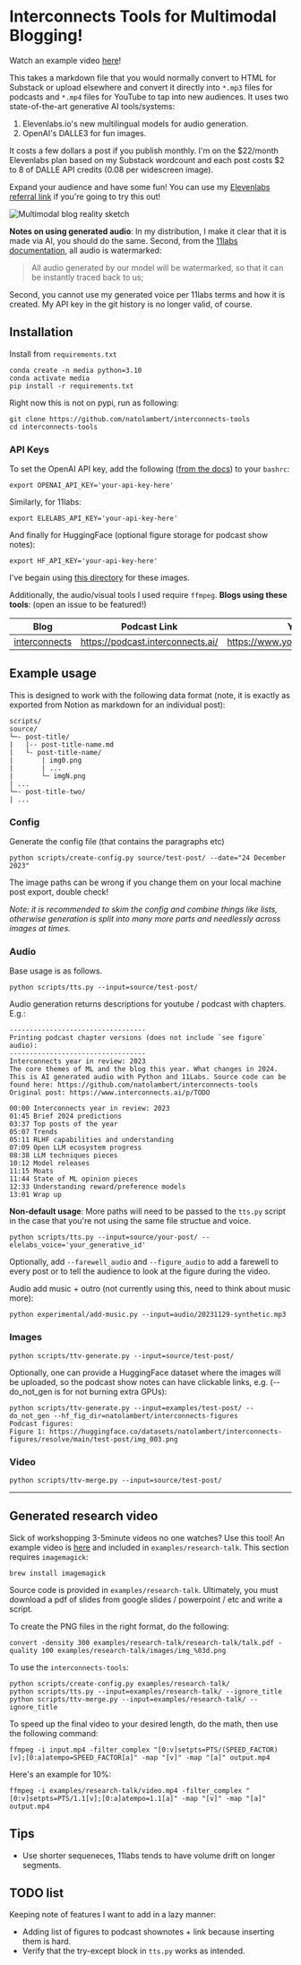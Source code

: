 # Interconnects Tools for Multimodal Blogging!

Watch an example video [here](https://www.youtube.com/watch?v=0i0aBJGgtpk)!

This takes a markdown file that you would normally convert to HTML for Substack or upload elsewhere and convert it directly into `*.mp3` files for podcasts and `*.mp4` files for YouTube to tap into new audiences. It uses two state-of-the-art generative AI tools/systems:
1. Elevenlabs.io's new multilingual models for audio generation.
2. OpenAI's DALLE3 for fun images.

It costs a few dollars a post if you publish monthly. I'm on the $22/month Elevenlabs plan based on my Substack wordcount and each post costs $2 to 8 of DALLE API credits (0.08 per widescreen image).

Expand your audience and have some fun! You can use my [Elevenlabs referral link](https://elevenlabs.io/?from=partnerbruce1418) if you're going to try this out!

![Multimodal blog reality sketch](https://github.com/natolambert/interconnects-tools/assets/10695622/096b2f55-f14f-4484-b780-1cfb0bc898ee)

**Notes on using generated audio**: 
In my distribution, I make it clear that it is made via AI, you should do the same.
Second, from the [11labs documentation](https://help.elevenlabs.io/hc/en-us/articles/13313778519057-Are-there-any-restrictions-on-what-voices-I-can-upload-for-voice-cloning-), all audio is watermarked:
> All audio generated by our model will be watermarked, so that it can be instantly traced back to us;

Second, you cannot use my generated voice per 11labs terms and how it is created. 
My API key in the git history is no longer valid, of course.

## Installation
Install from `requirements.txt`
```
conda create -n media python=3.10
conda activate media
pip install -r requirements.txt
```

Right now this is not on pypi, run as following:
```
git clone https://github.com/natolambert/interconnects-tools
cd interconnects-tools
```

### API Keys
To set the OpenAI API key, add the following ([from the docs](https://platform.openai.com/docs/quickstart?context=python)) to your `bashrc`:
```
export OPENAI_API_KEY='your-api-key-here'
```
Similarly, for 11labs:
```
export ELELABS_API_KEY='your-api-key-here'
```
And finally for HuggingFace (optional figure storage for podcast show notes):
```
export HF_API_KEY='your-api-key-here'
```
I've begain using [this directory](https://huggingface.co/datasets/natolambert/interconnects-figures) for these images.

Additionally, the audio/visual tools I used require `ffmpeg`.
**Blogs using these tools**:
(open an issue to be featured!)

| Blog            | Podcast Link                           | YouTube Link                                   |
|-----------------|----------------------------------------|------------------------------------------------|
| [interconnects](https://www.interconnects.ai/) | https://podcast.interconnects.ai/ | https://www.youtube.com/@interconnects |


## Example usage
This is designed to work with the following data format (note, it is exactly as exported from Notion as markdown for an individual post):

```
scripts/
source/
└─- post-title/
|   |-- post-title-name.md
|   └- post-title-name/
|       | img0.png
|       | ...
|       └─ imgN.png
| ...
└─- post-title-two/
| ...
```

### Config
Generate the config file (that contains the paragraphs etc)
```
python scripts/create-config.py source/test-post/ --date="24 December 2023"
```
The image paths can be wrong if you change them on your local machine post export, double check!

*Note: it is recommended to skim the config and combine things like lists, otherwise generation is split into many more parts and needlessly across images at times.*

### Audio 
Base usage is as follows.
```
python scripts/tts.py --input=source/test-post/
```
Audio generation returns descriptions for youtube / podcast with chapters. E.g.:
```
----------------------------------
Printing podcast chapter versions (does not include `see figure` audio):
----------------------------------
Interconnects year in review: 2023
The core themes of ML and the blog this year. What changes in 2024.
This is AI generated audio with Python and 11Labs. Source code can be found here: https://github.com/natolambert/interconnects-tools
Original post: https://www.interconnects.ai/p/TODO

00:00 Interconnects year in review: 2023
01:45 Brief 2024 predictions
03:37 Top posts of the year
05:07 Trends
05:11 RLHF capabilities and understanding
07:09 Open LLM ecosystem progress
08:38 LLM techniques pieces
10:12 Model releases
11:15 Moats
11:44 State of ML opinion pieces
12:33 Understanding reward/preference models
13:01 Wrap up
```

**Non-default usage**:
More paths will need to be passed to the `tts.py` script in the case that you're not using the same file structue and voice.
```
python scripts/tts.py --input=source/your-post/ --elelabs_voice='your_generative_id' 
```
Optionally, add `--farewell_audio` and `--figure_audio` to add a farewell to every post or to tell the audience to look at the figure during the video.

Audio add music + outro (not currently using this, need to think about music more):
```
python experimental/add-music.py --input=audio/20231129-synthetic.mp3
```

### Images
```
python scripts/ttv-generate.py --input=source/test-post/
```
Optionally, one can provide a HuggingFace dataset where the images will be uploaded, so the podcast show notes can have clickable links, e.g. (--do_not_gen is for not burning extra GPUs):
```
python scripts/ttv-generate.py --input=examples/test-post/ --do_not_gen --hf_fig_dir=natolambert/interconnects-figures
Podcast figures:
Figure 1: https://huggingface.co/datasets/natolambert/interconnects-figures/resolve/main/test-post/img_003.png
```

### Video
```
python scripts/ttv-merge.py --input=source/test-post/
```

----
## Generated research  video
Sick of workshopping 3-5minute videos no one watches? Use this tool! An example video is [here](https://youtu.be/mc-QmqMPhSA) and included in `examples/research-talk`.
This section requires `imagemagick`:
```
brew install imagemagick
```
Source code is provided in `examples/research-talk`.
Ultimately, you must download a pdf of slides from google slides / powerpoint / etc and write a script.

To create the PNG files in the right format, do the following:
```
convert -density 300 examples/research-talk/research-talk/talk.pdf -quality 100 examples/research-talk/images/img_%03d.png
```

To use the `interconnects-tools`:
```
python scripts/create-config.py examples/research-talk/
python scripts/tts.py --input=examples/research-talk/ --ignore_title
python scripts/ttv-merge.py --input=examples/research-talk/ --ignore_title
```

To speed up the final video to your desired length, do the math, then use the following command:
```
ffmpeg -i input.mp4 -filter_complex "[0:v]setpts=PTS/(SPEED_FACTOR)[v];[0:a]atempo=SPEED_FACTOR[a]" -map "[v]" -map "[a]" output.mp4
```
Here's an example for 10%:
```
ffmpeg -i examples/research-talk/video.mp4 -filter_complex "[0:v]setpts=PTS/1.1[v];[0:a]atempo=1.1[a]" -map "[v]" -map "[a]" output.mp4
```

## Tips

* Use shorter sequeneces, 11labs tends to have volume drift on longer segments.

## TODO list
Keeping note of features I want to add in a lazy manner:
* Adding list of figures to podcast shownotes + link because inserting them is hard.
* Verify that the try-except block in `tts.py` works as intended.

